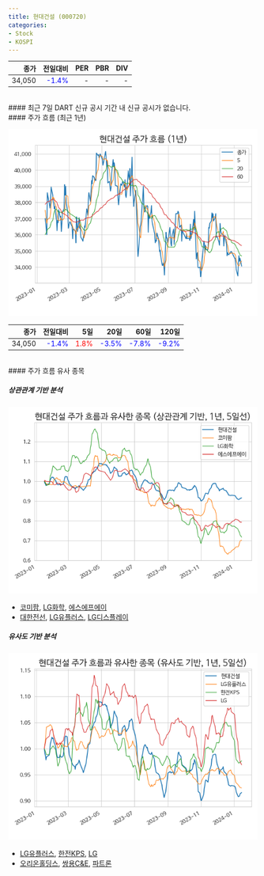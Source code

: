```yaml
---
title: 현대건설 (000720)
categories:
- Stock
- KOSPI
---
```


|**종가**|**전일대비**|**PER**|**PBR**|**DIV**|
|---:|-------:|--:|--:|--:|
|34,050|<span style="color: blue">-1.4%</span>|-|-|-|

<!-- more -->

<br>
#### 최근 7일 DART 신규 공시
기간 내 신규 공시가 없습니다.

<br>
#### 주가 흐름 (최근 1년)

![000720](/assets/images/stock/000720.png)

|**종가**|**전일대비**|**5일**|**20일**|**60일**|**120일**|
|---:|-------:|--:|---:|---:|----:|
|34,050|<span style="color: blue">-1.4%</span>|<span style="color: red">1.8%</span>|<span style="color: blue">-3.5%</span>|<span style="color: blue">-7.8%</span>|<span style="color: blue">-9.2%</span>|

<br>
#### 주가 흐름 유사 종목

##### 상관관계 기반 분석

![000720](/assets/images/stock/000720_corr.png)
- [코미팜](/041960/), [LG화학](/051910/), [에스에프에이](/056190/)
- [대한전선](/001440/), [LG유플러스](/032640/), [LG디스플레이](/034220/)

##### 유사도 기반 분석

![000720](/assets/images/stock/000720_sim.png)
- [LG유플러스](/032640/), [한전KPS](/051600/), [LG](/003550/)
- [오리온홀딩스](/001800/), [쌍용C&E](/003410/), [파트론](/091700/)